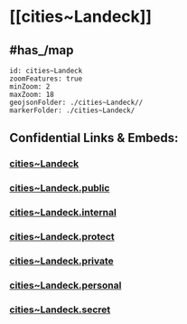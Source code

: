 # [[cities~Landeck]] 

## #has_/map  



```leaflet
id: cities~Landeck
zoomFeatures: true 
minZoom: 2 
maxZoom: 18
geojsonFolder: ./cities~Landeck//
markerFolder: ./cities~Landeck/
```


## Confidential Links & Embeds: 

### [cities~Landeck](/_Standards/Earth/Continent/Europe/Europe~Central/Austria/Austrias_States/Tirol/counties~Tirol/Landeck/cities~Landeck.md) 

### [cities~Landeck.public](/_public/Earth/Continent/Europe/Europe~Central/Austria/Austrias_States/Tirol/counties~Tirol/Landeck/cities~Landeck.public.md) 

### [cities~Landeck.internal](/_internal/Earth/Continent/Europe/Europe~Central/Austria/Austrias_States/Tirol/counties~Tirol/Landeck/cities~Landeck.internal.md) 

### [cities~Landeck.protect](/_protect/Earth/Continent/Europe/Europe~Central/Austria/Austrias_States/Tirol/counties~Tirol/Landeck/cities~Landeck.protect.md) 

### [cities~Landeck.private](/_private/Earth/Continent/Europe/Europe~Central/Austria/Austrias_States/Tirol/counties~Tirol/Landeck/cities~Landeck.private.md) 

### [cities~Landeck.personal](/_personal/Earth/Continent/Europe/Europe~Central/Austria/Austrias_States/Tirol/counties~Tirol/Landeck/cities~Landeck.personal.md) 

### [cities~Landeck.secret](/_secret/Earth/Continent/Europe/Europe~Central/Austria/Austrias_States/Tirol/counties~Tirol/Landeck/cities~Landeck.secret.md)

